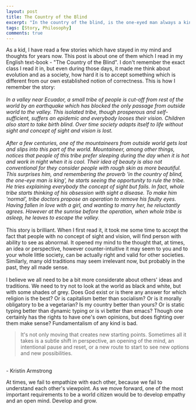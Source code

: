 ```yaml
---
layout: post
title: The Country of the Blind
excerpt: "In the country of the blind, is the one-eyed man always a king?"
tags: [Story, Philosophy]
comments: true
---
```

As a kid, I have read a few stories which have stayed in my mind and thoughts for years now. This post is about one of them which I read in my English text-book - "The Country of the Blind". I don't remember the exact class I read it in, but even during those days, it made me think about evolution and as a society, how hard it is to accept something which is different from our own established notion of correctness. This is how I remember the story:
<br/>
<br/>
<i>In a valley near Ecuador, a small tribe of people is cut-off from rest of the world by an earthquake which has blocked the only passage from outside world to the valley. This isolated tribe, though prosperous and self-sufficient, suffers an epidemic and everybody looses their vision. Children also start to take birth blind. Over time society adapts itself to life without sight and concept of sight and vision is lost.
<br/>
<br/>
After a few centuries, one of the mountaineers from outside world gets lost and slips into this part of the world. Mountaineer, among other things, notices that people of this tribe prefer sleeping during the day when it is hot and work in night when it is cool. Their idea of beauty is also not conventional for they consider people with rough skin as more beautiful. This surprises him, and remembering the proverb 'in the country of blind, the one-eye man is king', he starts seeing the opportunity to rule the tribe. He tries explaining everybody the concept of sight but fails. In fact, whole tribe starts thinking of his obsession with sight a disease. To make him 'normal', tribe doctors propose an operation to remove his faulty eyes. Having fallen in love with a girl, and wanting to marry her, he reluctantly agrees. However at the sunrise before the operation, when whole tribe is asleep, he leaves to escape the valley.</i>
<br/>
<br/>
This story is brilliant. When I first read it, it took me some time to accept the fact that people with no concept of sight and vision, will find person with ability to see as abnormal. It opened my mind to the thought that, at times, an idea or perspective, however counter-intuitive it may seem to you and to your whole little society, can be actually right and valid for other societies. Similarly, many old traditions may seem irrelevant now, but probably in the past, they all made sense.
<br/>
<br/>
I believe we all need to be a bit more considerate about others' ideas and traditions. We need to try not to look at the world as black and white, but with some shades of grey. Does God exist or is there any answer for which religion is the best? Or is capitalism better than socialism? Or is it morally obligatory to be a vegetarian? Is my country better than yours? Or is static typing better than dynamic typing or is vi better than emacs? Though one certainly has the rights to have one's own opinions, but does fighting over them make sense? Fundamentalism of any kind is bad.

>It's not only moving that creates new starting points. Sometimes all it takes is a subtle shift in perspective, an opening of the mind, an intentional pause and reset, or a new route to start to see new options and new possibilities.
<br />
- Kristin Armstrong

At times, we fail to empathize with each other, because we fail to understand each other's viewpoint. As we move forward, one of the most important requirements to be a world citizen would be to develop empathy and an open mind. Develop and grow.
